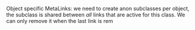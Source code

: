 Object specific MetaLinks: we need to create anon subclasses per object, the subclass is shared between *all* links that are active for this class. We can only remove it when the last link is rem